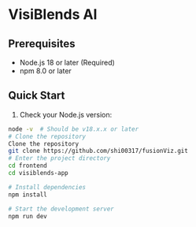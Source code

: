 # VisiBlends AI

## Prerequisites
- Node.js 18 or later (Required)
- npm 8.0 or later



## Quick Start
1. Check your Node.js version:
```bash
node -v  # Should be v18.x.x or later
# Clone the repository
Clone the repository
git clone https://github.com/shi00317/fusionViz.git
# Enter the project directory
cd frontend
cd visiblends-app

# Install dependencies
npm install

# Start the development server
npm run dev